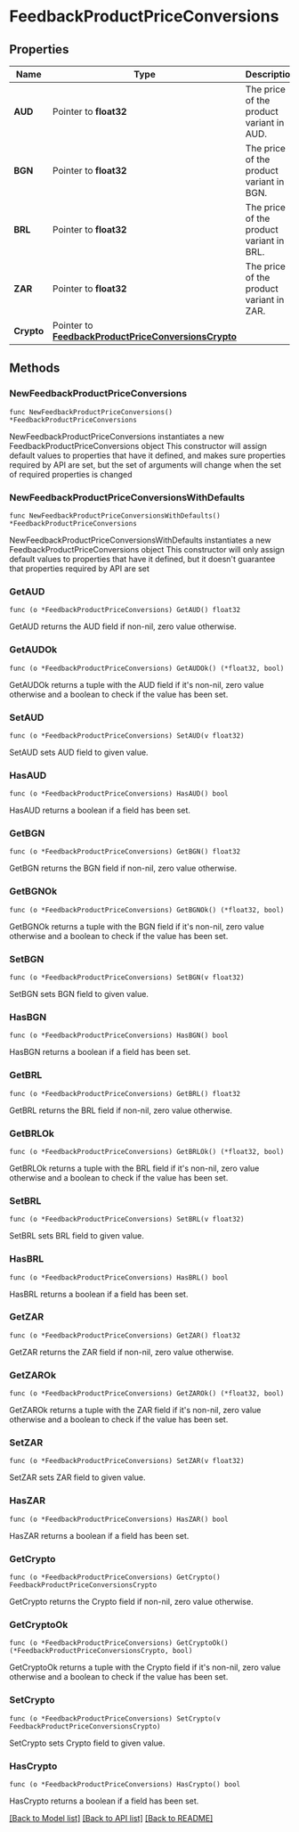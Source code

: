 # FeedbackProductPriceConversions

## Properties

Name | Type | Description | Notes
------------ | ------------- | ------------- | -------------
**AUD** | Pointer to **float32** | The price of the product variant in AUD. | [optional] 
**BGN** | Pointer to **float32** | The price of the product variant in BGN. | [optional] 
**BRL** | Pointer to **float32** | The price of the product variant in BRL. | [optional] 
**ZAR** | Pointer to **float32** | The price of the product variant in ZAR. | [optional] 
**Crypto** | Pointer to [**FeedbackProductPriceConversionsCrypto**](FeedbackProductPriceConversionsCrypto.md) |  | [optional] 

## Methods

### NewFeedbackProductPriceConversions

`func NewFeedbackProductPriceConversions() *FeedbackProductPriceConversions`

NewFeedbackProductPriceConversions instantiates a new FeedbackProductPriceConversions object
This constructor will assign default values to properties that have it defined,
and makes sure properties required by API are set, but the set of arguments
will change when the set of required properties is changed

### NewFeedbackProductPriceConversionsWithDefaults

`func NewFeedbackProductPriceConversionsWithDefaults() *FeedbackProductPriceConversions`

NewFeedbackProductPriceConversionsWithDefaults instantiates a new FeedbackProductPriceConversions object
This constructor will only assign default values to properties that have it defined,
but it doesn't guarantee that properties required by API are set

### GetAUD

`func (o *FeedbackProductPriceConversions) GetAUD() float32`

GetAUD returns the AUD field if non-nil, zero value otherwise.

### GetAUDOk

`func (o *FeedbackProductPriceConversions) GetAUDOk() (*float32, bool)`

GetAUDOk returns a tuple with the AUD field if it's non-nil, zero value otherwise
and a boolean to check if the value has been set.

### SetAUD

`func (o *FeedbackProductPriceConversions) SetAUD(v float32)`

SetAUD sets AUD field to given value.

### HasAUD

`func (o *FeedbackProductPriceConversions) HasAUD() bool`

HasAUD returns a boolean if a field has been set.

### GetBGN

`func (o *FeedbackProductPriceConversions) GetBGN() float32`

GetBGN returns the BGN field if non-nil, zero value otherwise.

### GetBGNOk

`func (o *FeedbackProductPriceConversions) GetBGNOk() (*float32, bool)`

GetBGNOk returns a tuple with the BGN field if it's non-nil, zero value otherwise
and a boolean to check if the value has been set.

### SetBGN

`func (o *FeedbackProductPriceConversions) SetBGN(v float32)`

SetBGN sets BGN field to given value.

### HasBGN

`func (o *FeedbackProductPriceConversions) HasBGN() bool`

HasBGN returns a boolean if a field has been set.

### GetBRL

`func (o *FeedbackProductPriceConversions) GetBRL() float32`

GetBRL returns the BRL field if non-nil, zero value otherwise.

### GetBRLOk

`func (o *FeedbackProductPriceConversions) GetBRLOk() (*float32, bool)`

GetBRLOk returns a tuple with the BRL field if it's non-nil, zero value otherwise
and a boolean to check if the value has been set.

### SetBRL

`func (o *FeedbackProductPriceConversions) SetBRL(v float32)`

SetBRL sets BRL field to given value.

### HasBRL

`func (o *FeedbackProductPriceConversions) HasBRL() bool`

HasBRL returns a boolean if a field has been set.

### GetZAR

`func (o *FeedbackProductPriceConversions) GetZAR() float32`

GetZAR returns the ZAR field if non-nil, zero value otherwise.

### GetZAROk

`func (o *FeedbackProductPriceConversions) GetZAROk() (*float32, bool)`

GetZAROk returns a tuple with the ZAR field if it's non-nil, zero value otherwise
and a boolean to check if the value has been set.

### SetZAR

`func (o *FeedbackProductPriceConversions) SetZAR(v float32)`

SetZAR sets ZAR field to given value.

### HasZAR

`func (o *FeedbackProductPriceConversions) HasZAR() bool`

HasZAR returns a boolean if a field has been set.

### GetCrypto

`func (o *FeedbackProductPriceConversions) GetCrypto() FeedbackProductPriceConversionsCrypto`

GetCrypto returns the Crypto field if non-nil, zero value otherwise.

### GetCryptoOk

`func (o *FeedbackProductPriceConversions) GetCryptoOk() (*FeedbackProductPriceConversionsCrypto, bool)`

GetCryptoOk returns a tuple with the Crypto field if it's non-nil, zero value otherwise
and a boolean to check if the value has been set.

### SetCrypto

`func (o *FeedbackProductPriceConversions) SetCrypto(v FeedbackProductPriceConversionsCrypto)`

SetCrypto sets Crypto field to given value.

### HasCrypto

`func (o *FeedbackProductPriceConversions) HasCrypto() bool`

HasCrypto returns a boolean if a field has been set.


[[Back to Model list]](../README.md#documentation-for-models) [[Back to API list]](../README.md#documentation-for-api-endpoints) [[Back to README]](../README.md)


